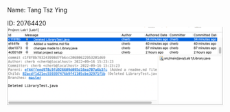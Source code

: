 Name: Tang Tsz Ying

ID: 20764420
![ScreenShot](https://github.com/tytangad/comp3111-lab1-2021f/blob/master/image.png?raw=true)
